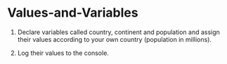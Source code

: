 # Values-and-Variables
1. Declare variables called country, continent and population and assign their values according to your own country (population in millions).

2. Log their values to the console.